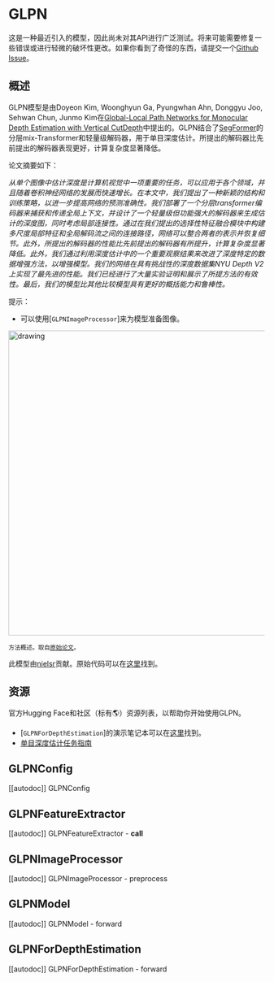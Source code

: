 <!--版权所有2022年由HuggingFace团队保留。

根据Apache License, Version 2.0（"许可证"）的规定，除非符合许可证的规定，否则你不得使用此文件。 你可以在下面的网址中获得许可证的副本：

http://www.apache.org/licenses/LICENSE-2.0

除非适用法律要求或书面同意，否则根据许可证分发的软件是基于“按原样”的基础进行分发的，不附带任何形式的保证或条件。请参阅许可证以获取特定语言的权限和限制。

⚠️ 请注意，此文件是Markdown格式，但包含特定语法供我们的文档构建工具（类似于MDX）使用，可能无法在你的Markdown查看器中正确显示。-->

# GLPN

<Tip>

这是一种最近引入的模型，因此尚未对其API进行广泛测试。将来可能需要修复一些错误或进行轻微的破坏性更改。如果你看到了奇怪的东西，请提交一个[Github Issue](https://github.com/huggingface/transformers/issues/new?assignees=&labels=&template=bug-report.md&title)。

</Tip>

## 概述

GLPN模型是由Doyeon Kim, Woonghyun Ga, Pyungwhan Ahn, Donggyu Joo, Sehwan Chun, Junmo Kim在[Global-Local Path Networks for Monocular Depth Estimation with Vertical CutDepth](https://arxiv.org/abs/2201.07436)中提出的。GLPN结合了[SegFormer](segformer)的分层mix-Transformer和轻量级解码器，用于单目深度估计。所提出的解码器比先前提出的解码器表现更好，计算复杂度显著降低。

论文摘要如下：

*从单个图像中估计深度是计算机视觉中一项重要的任务，可以应用于各个领域，并且随着卷积神经网络的发展而快速增长。在本文中，我们提出了一种新颖的结构和训练策略，以进一步提高网络的预测准确性。我们部署了一个分层transformer编码器来捕获和传递全局上下文，并设计了一个轻量级但功能强大的解码器来生成估计的深度图，同时考虑局部连接性。通过在我们提出的选择性特征融合模块中构建多尺度局部特征和全局解码流之间的连接路径，网络可以整合两者的表示并恢复细节。此外，所提出的解码器的性能比先前提出的解码器有所提升，计算复杂度显著降低。此外，我们通过利用深度估计中的一个重要观察结果来改进了深度特定的数据增强方法，以增强模型。我们的网络在具有挑战性的深度数据集NYU Depth V2上实现了最先进的性能。我们已经进行了大量实验证明和展示了所提方法的有效性。最后，我们的模型比其他比较模型具有更好的概括能力和鲁棒性。*

提示：

- 可以使用[`GLPNImageProcessor`]来为模型准备图像。

<img src="https://huggingface.co/datasets/huggingface/documentation-images/resolve/main/glpn_architecture.jpg"
alt="drawing" width="600"/>

<small> 方法概述。取自<a href="https://arxiv.org/abs/2201.07436" target="_blank">原始论文</a>。 </small>

此模型由[nielsr](https://huggingface.co/nielsr)贡献。原始代码可以在[这里](https://github.com/vinvino02/GLPDepth)找到。

## 资源

官方Hugging Face和社区（标有🌎）资源列表，以帮助你开始使用GLPN。

- [`GLPNForDepthEstimation`]的演示笔记本可以在[这里](https://github.com/NielsRogge/Transformers-Tutorials/tree/master/GLPN)找到。
- [单目深度估计任务指南](../tasks/monocular_depth_estimation)

## GLPNConfig

[[autodoc]] GLPNConfig

## GLPNFeatureExtractor

[[autodoc]] GLPNFeatureExtractor
    - __call__

## GLPNImageProcessor

[[autodoc]] GLPNImageProcessor
    - preprocess

## GLPNModel

[[autodoc]] GLPNModel
    - forward

## GLPNForDepthEstimation

[[autodoc]] GLPNForDepthEstimation
    - forward